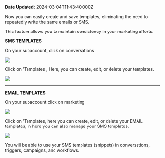 **Date Updated:** 2024-03-04T11:43:40.000Z

Now you can easily create and save templates, eliminating the need to repeatedly write the same emails or SMS. 

This feature allows you to maintain consistency in your marketing efforts.

  
**SMS TEMPLATES**

On your subaccount, click on conversations 

![](https://s3.amazonaws.com/cdn.freshdesk.com/data/helpdesk/attachments/production/155022116257/original/YB8eOG1GpKdo8zPyoajwstc18RYzbhzOJQ.png?1709427713)
  
  
Click on 'Templates , Here, you can create, edit, or delete your templates.

![](https://s3.amazonaws.com/cdn.freshdesk.com/data/helpdesk/attachments/production/155022116259/original/okNBtV1p4OdvaQv4gy2aSmbVTk06uKTzVg.png?1709427759)

---

  
**EMAIL TEMPLATES**

On your subaccount click on marketing

**![](https://s3.amazonaws.com/cdn.freshdesk.com/data/helpdesk/attachments/production/155022117307/original/mqdtqgqV40w855aA0KD0onuA2mArZqpAMA.png?1709438905)**  

  
Click on 'Templates, here you can create, edit, or delete your EMAIL templates, in here you can also manage your SMS templates.

![](https://s3.amazonaws.com/cdn.freshdesk.com/data/helpdesk/attachments/production/155022117346/original/q-reUpyN6MHdVMkmOuM3cFyQ4UUiG4rPYQ.png?1709439261)

  
You will be able to use your SMS templates (snippets) in conversations, triggers, campaigns, and workflows.
  
  